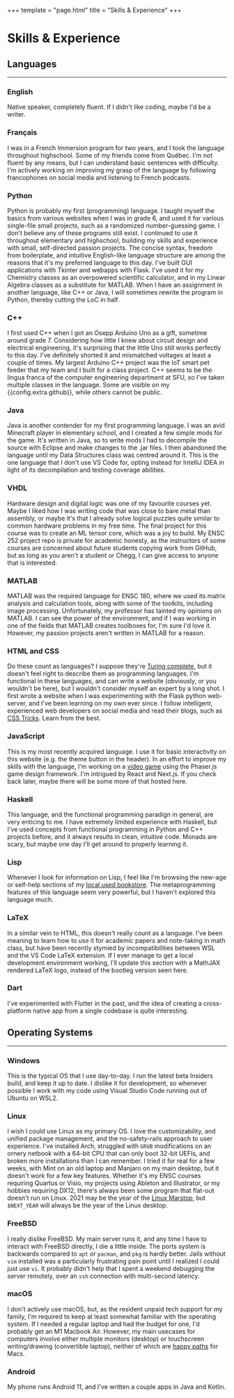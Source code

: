 +++
template = "page.html"
title = "Skills & Experience"
+++

# Skills & Experience

## Languages
<hr>

### English
Native speaker, completely fluent. If I didn't like coding, maybe I'd be a writer.

### Français
I was in a French Immersion program for two years, and I took the language throughout highschool. 
Some of my friends come from Québec. 
I'm not fluent by any means, but I can understand basic sentences with difficulty. 
I'm actively working on improving my grasp of the language by following francophones on social media and listening to French podcasts.

### Python
Python is probably my first (programming) language. 
I taught myself the basics from various websites when I was in grade 6, and used it for various single-file small projects, such as a randomized number-guessing game. 
I don't believe any of these programs still exist. 
I continued to use it throughout elementary and highschool, building my skills and experience with small, self-directed passion projects. 
The concise syntax, freedom from boilerplate, and intuitive English-like language structure are among the reasons that it's my preferred language to this day. 
I've built GUI applications with Tkinter and webapps with Flask. 
I've used it for my Chemistry classes as an overpowered scientific calculator, and in my Linear Algebra classes as a substitute for MATLAB. 
When I have an assignment in another language, like C++ or Java, I will sometimes rewrite the program in Python, thereby cutting the LoC in half.


### C++
I first used C++ when I got an Osepp Arduino Uno as a gift, sometime around grade 7. 
Considering how little I knew about circuit design and electrical engineering, it's surprising that the little Uno still works perfectly to this day. 
I've definitely shorted it and mismatched voltages at least a couple of times. My largest Arduino C++ project was the <a future-href="/projects/iot-pet-feeder" class=broken-link>IoT smart pet feeder</a> that my team and I built for a class project. 
C++ seems to be the lingua franca of the computer engineering department at SFU, so I've taken multiple classes in the language. 
Some are visible on my {{config.extra.github}}, while others cannot be public.

### Java
Java is another contender for my first programming language. 
I was an avid Minecraft player in elementary school, and I created a few simple mods for the game. 
It's written in Java, so to write mods I had to decompile the source with Eclipse and make changes to the .jar files. 
I then abandoned the language until my Data Structures class was centred around it. 
This is the one language that I don't use VS Code for, opting instead for IntelliJ IDEA in light of its decompilation and testing coverage abilities.

### VHDL
Hardware design and digital logic was one of my favourite courses yet. 
Maybe I liked how I was writing code that was close to bare metal than assembly, or maybe it's that I already solve logical puzzles quite similar to common hardware problems in my free time. 
The final project for this course was to create an <a future-href="/projects/tensor-core" class=broken-link>ML tensor core</a>, which was a joy to build. 
My ENSC 252 project repo is private for academic honesty, as the instructors of some courses are concerned about future students copying work from GitHub, but as long as you aren't a student or Chegg, I can give access to anyone that is interested.

### MATLAB
MATLAB was the required language for ENSC 180, where we used its matrix analysis and calculation tools, along with some of the toolkits, including image processing. 
Unfortunately, my professor has tainted my opinions on MATLAB. 
I can see the power of the environment, and if I was working in one of the fields that MATLAB creates toolboxes for, I'm sure I'd love it. 
However, my passion projects aren't written in MATLAB for a reason.

### HTML and CSS
Do these count as languages? I suppose they're [Turing complete](https://github.com/efoxepstein/stupid-machines), but it doesn't feel right to describe them as programming languages. 
I'm functional in these languages, and can write a website (obviously, or you wouldn't be here), but I wouldn't consider myself an expert by a long shot. 
I first wrote a website when I was experimenting with the Flask python web-server, and I've been learning on my own ever since. 
I follow intelligent, experienced web developers on social media and read their blogs, such as [CSS Tricks](https://css-tricks.com). 
Learn from the best.

### JavaScript
This is my most recently acquired language. I use it for basic interactivity on this website (e.g. the theme button in the header). 
In an effort to improve my skills with the language, I'm working on a [video game](/phaser/) using the Phaser.js game design framework. 
I'm intrigued by React and Next.js. 
If you check back later, maybe there will be some more of that hosted here.

### Haskell
This language, and the functional programming paradign in general, are very enticing to me. 
I have extremely limited experience with Haskell, but I've used concepts from functional programming in Python and C++ projects before, and it always results in clean, intuitive code. 
Monads are scary, but maybe one day I'll get around to properly learning it.

### Lisp
Whenever I look for information on Lisp, I feel like I'm browsing the new-age or self-help sections of my [local used bookstore](http://pulpfictionbooksvancouver.com/). 
The metaprogramming features of this language seem very powerful, but I haven't explored this language much.

### LaTeX
In a similar vein to HTML, this doesn't really count as a language. 
I've been meaning to learn how to use it for academic papers and note-taking in math class, but have been recently stymied by incompatibilities between WSL and the VS Code LaTeX extension. 
If I ever manage to get a local development environment working, I'll update this section with a MathJAX rendered LaTeX logo, instead of the bootleg version seen here.

### Dart
I've experimented with Flutter in the past, and the idea of creating a cross-platform native app from a single codebase is quite interesting.


## Operating Systems
<hr>

### Windows
This is the typical OS that I use day-to-day. I run the latest beta Insiders build, and keep it up to date. I dislike it for development, so whenever possible I work with my code using Visual Studio Code running out of Ubuntu on WSL2.

### Linux
I wish I could use Linux as my primary OS. 
I love the customizability, and unified package management, and the no-safety-rails approach to user experience. 
I've installed Arch, struggled with `GRUB` modifications on an ornery netbook with a 64-bit CPU that can only boot 32-bit UEFIs, and broken more installations than I can remember. 
I tried it for real for a few weeks, with Mint on an old laptop and Manjaro on my main desktop, but it doesn't work for a few key features. 
Whether it's my ENSC courses requiring Quartus or Visio, my projects using Ableton and Illustrator, or my hobbies requiring DX12, there's always been some program that flat-out doesn't run on Linux. 
2021 may be the year of the [Linux Marstop](https://spectrum.ieee.org/automaton/aerospace/robotic-exploration/nasa-designed-perseverance-helicopter-rover-fly-autonomously-mars), but `$NEXT_YEAR` will always be the year of the Linux desktop.

### FreeBSD
I really dislike FreeBSD. My main server runs it, and any time I have to interact with FreeBSD directly, I die a little inside. 
The ports system is backwards compared to `apt` or `pacman`, and `pkg` is hardly better. 
Jails without `vim` installed was a particularly frustrating pain point until I realized I could just use `vi`. 
It probably didn't help that I spent a weekend debugging the server remotely, over an `ssh` connection with multi-second latency.

### macOS
I don't actively use macOS, but, as the resident unpaid tech support for my family, I'm required to keep at least somewhat familiar with the operating system. 
If I needed a regular laptop and had the budget for one, I'd probably get an M1 Macbook Air. 
However, my main usecases for computers involve either multiple monitors (desktop) or touchscreen writing/drawing (convertible laptop), neither of which are [happy paths](https://en.wikipedia.org/wiki/Happy_path) for Macs.

### Android
My phone runs Android 11, and I've written a couple apps in Java and Kotlin.